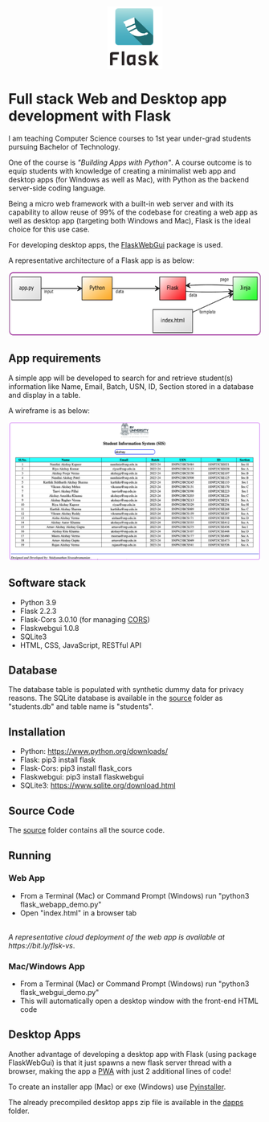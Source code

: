 <p align="center">
  <img src="images/flask.png" width="110" height="125"></img>
</p>

# Full stack Web and Desktop app development with Flask
I am teaching Computer Science courses to 1st year under-grad students pursuing Bachelor of Technology.

One of the course is *_"Building Apps with Python"_*.  A course outcome is to equip students with knowledge of creating a minimalist web app and desktop apps (for Windows as well as Mac), with Python as the backend server-side coding language.  

Being a micro web framework with a built-in web server and with its capability to allow reuse of 99% of the codebase for creating a web app as well as desktop app (targeting both Windows and Mac), Flask is the ideal choice for this use case.

For developing desktop apps, the [FlaskWebGui](https://github.com/ClimenteA/flaskwebgui) package is used.

A representative architecture of a Flask app is as below:
<p align="center">
  <img src="images/arch.png" width="512px" height="128px"></img>
</p>

## App requirements
A simple app will be developed to search for and retrieve student(s) information like Name, Email, Batch, USN, ID, Section stored in a database and display in a table.  

A wireframe is as below:
<p align="center">
  <img src="images/sis.png"></img>
</p>

## Software stack
- Python 3.9
- Flask 2.2.3
- Flask-Cors 3.0.10 (for managing [CORS](https://developer.mozilla.org/en-US/docs/Web/HTTP/CORS))
- Flaskwebgui 1.0.8
- SQLite3
- HTML, CSS, JavaScript, RESTful API

## Database
The database table is populated with synthetic dummy data for privacy reasons.  The SQLite database is available in the [source](https://github.com/svaidyans/Flask/tree/main/source) folder as "students.db" and table name is "students".

## Installation
- Python: https://www.python.org/downloads/
- Flask: pip3 install flask
- Flask-Cors: pip3 install flask_cors
- Flaskwebgui: pip3 install flaskwebgui
- SQLite3: https://www.sqlite.org/download.html

## Source Code
The [source](https://github.com/svaidyans/Flask/tree/main/source) folder contains all the source code.

## Running
### Web App
- From a Terminal (Mac) or Command Prompt (Windows) run "python3 flask_webapp_demo.py"
- Open "index.html" in a browser tab
<br />
<i>A representative cloud deployment of the web app is available at https://bit.ly/flsk-vs</i>. 

### Mac/Windows App
- From a Terminal (Mac) or Command Prompt (Windows) run "python3 flask_webgui_demo.py"
- This will automatically open a desktop window with the front-end HTML code

## Desktop Apps
Another advantage of developing a desktop app with Flask (using package FlaskWebGui) is that it just spawns a new flask server thread with a browser, making the app a [PWA](https://developer.mozilla.org/en-US/docs/Web/Progressive_web_apps) with just 2 additional lines of code!  

To create an installer app (Mac) or exe (Windows) use [Pyinstaller](https://pyinstaller.org/en/stable/).

The already precompiled desktop apps zip file is available in the [dapps](https://github.com/svaidyans/Flask/tree/main/dapps) folder.  

